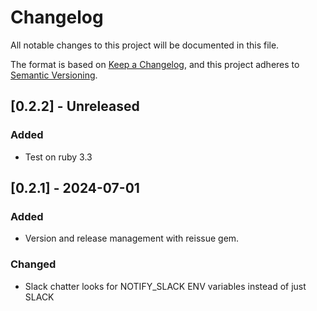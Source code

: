# Changelog

All notable changes to this project will be documented in this file.

The format is based on [Keep a Changelog](https://keepachangelog.com/en/1.0.0/),
and this project adheres to [Semantic Versioning](https://semver.org/spec/v2.0.0.html).

## [0.2.2] - Unreleased

### Added

- Test on ruby 3.3

## [0.2.1] - 2024-07-01

### Added

- Version and release management with reissue gem.

### Changed

- Slack chatter looks for NOTIFY_SLACK ENV variables instead of just SLACK
